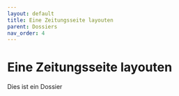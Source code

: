 ```yaml
---
layout: default
title: Eine Zeitungsseite layouten
parent: Dossiers
nav_order: 4
---
```


# Eine Zeitungsseite layouten

Dies ist ein Dossier
